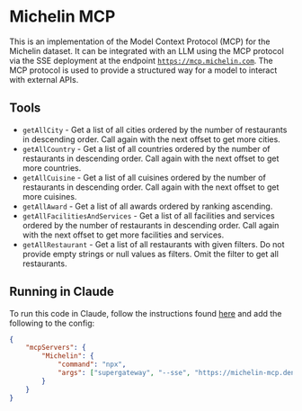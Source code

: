 # Michelin MCP

This is an implementation of the Model Context Protocol (MCP) for the Michelin dataset. It can be integrated with an LLM using the MCP protocol via the SSE deployment at the endpoint [`https://mcp.michelin.com`](https://mcp.michelin.com). The MCP protocol is used to provide a structured way for a model to interact with external APIs.

## Tools

-   `getAllCity` - Get a list of all cities ordered by the number of restaurants in descending order. Call again with the next offset to get more cities.
-   `getAllCountry` - Get a list of all countries ordered by the number of restaurants in descending order. Call again with the next offset to get more countries.
-   `getAllCuisine` - Get a list of all cuisines ordered by the number of restaurants in descending order. Call again with the next offset to get more cuisines.
-   `getAllAward` - Get a list of all awards ordered by ranking ascending.
-   `getAllFacilitiesAndServices` - Get a list of all facilities and services ordered by the number of restaurants in descending order. Call again with the next offset to get more facilities and services.
-   `getAllRestaurant` - Get a list of all restaurants with given filters. Do not provide empty strings or null values as filters. Omit the filter to get all restaurants.

## Running in Claude

To run this code in Claude, follow the instructions found [here](https://modelcontextprotocol.io/quickstart/user) and add the following to the config:

```json
{
    "mcpServers": {
        "Michelin": {
            "command": "npx",
            "args": ["supergateway", "--sse", "https://michelin-mcp.deno.dev"]
        }
    }
}
```

